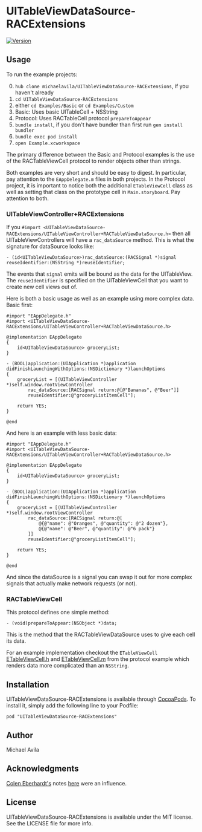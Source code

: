 # UITableViewDataSource-RACExtensions

[![Version](https://img.shields.io/cocoapods/v/UITableViewDataSource-RACExtensions.svg?style=flat)](http://cocoadocs.org/docsets/UITableViewDataSource-RACExtensions)

## Usage

To run the example projects:

0. `hub clone michaelavila/UITableViewDataSource-RACExtensions`, if you haven't already
0. `cd UITableViewDataSource-RACExtensions`
0. either `cd Examples/Basic` or `cd Examples/Custom`
  0. Basic: Uses basic UITableCell + NSString
  0. Protocol: Uses RACTableCell protocol `prepareToAppear`
0. `bundle install`, if you don't have bundler than first run `gem install bundler`
0. `bundle exec pod install`
0. `open Example.xcworkspace`

The primary difference between the Basic and Protocol examples is the use of
the RACTableViewCell protocol to render objects other than strings.

Both examples are very short and should be easy to digest. In particular, pay
attention to the `EAppDelegate.m` files in both projects. In the Protocol
project, it is important to notice both the additional `ETableViewCell` class
as well as setting that class on the prototype cell in `Main.storyboard`. Pay
attention to both.

### UITableViewController+RACExtensions

If you `#import <UITableViewDataSource-RACExtensions/UITableViewController+RACTableViewDataSource.h>` then all UITableViewControllers will have a `rac_dataSource` method. This is what the signature for dataSource looks like:

    - (id<UITableViewDataSource>)rac_dataSource:(RACSignal *)signal reuseIdentifier:(NSString *)reuseIdentifier;

The events that `signal` emits will be bound as the data for the UITableView. The `reuseIdentifier` is
specified on the UITableViewCell that you want to create new cell views out of.

Here is both a basic usage as well as an example using more complex data. Basic first:

```objc
#import "EAppDelegate.h"
#import <UITableViewDataSource-RACExtensions/UITableViewController+RACTableViewDataSource.h>

@implementation EAppDelegate
{
    id<UITableViewDataSource> groceryList;
}

- (BOOL)application:(UIApplication *)application didFinishLaunchingWithOptions:(NSDictionary *)launchOptions
{
    groceryList = [(UITableViewController *)self.window.rootViewController
        rac_dataSource:[RACSignal return:@[@"Bananas", @"Beer"]]
        reuseIdentifier:@"groceryListItemCell"];

    return YES;
}

@end
```

And here is an example with less basic data:

```objc
#import "EAppDelegate.h"
#import <UITableViewDataSource-RACExtensions/UITableViewController+RACTableViewDataSource.h>

@implementation EAppDelegate
{
    id<UITableViewDataSource> groceryList;
}

- (BOOL)application:(UIApplication *)application didFinishLaunchingWithOptions:(NSDictionary *)launchOptions
{
    groceryList = [(UITableViewController *)self.window.rootViewController
        rac_dataSource:[RACSignal return:@[
            @{@"name": @"Oranges", @"quantity": @"2 dozen"},
            @{@"name": @"Beer", @"quantity": @"6 pack"}
        ]]
        reuseIdentifier:@"groceryListItemCell"];

    return YES;
}

@end
```

And since the dataSource is a signal you can swap it out for more complex
signals that actually make network requests (or not).

### RACTableViewCell

This protocol defines one simple method:

    - (void)prepareToAppear:(NSObject *)data;

This is the method that the RACTableViewDataSource uses to give each cell its data.

For an example implementation checkout the `ETableViewCell` [ETableViewCell.h](https://github.com/michaelavila/UITableViewDataSource-RACExtensions/blob/chore/readme/Examples/Protocol/Example/ETableViewCell.h) and [ETableViewCell.m](https://github.com/michaelavila/UITableViewDataSource-RACExtensions/blob/chore/readme/Examples/Protocol/Example/ETableViewCell.m) from the protocol
example which renders data more complicated than an `NSString`.

## Installation

UITableViewDataSource-RACExtensions is available through [CocoaPods](http://cocoapods.org). To install
it, simply add the following line to your Podfile:

    pod "UITableViewDataSource-RACExtensions"

## Author

Michael Avila

## Acknowledgments

[Colen Eberhardt's](https://twitter.com/ColinEberhardt) notes [here](http://www.scottlogic.com/blog/2014/05/11/reactivecocoa-tableview-binding.html) were an influence.

## License

UITableViewDataSource-RACExtensions is available under the MIT license. See the LICENSE file for more info.

